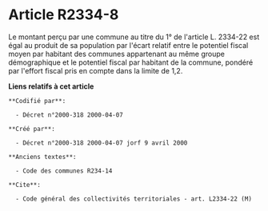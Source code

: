 # Article R2334-8

Le montant perçu par une commune au titre du 1° de l'article L. 2334-22 est égal au produit de sa population par l'écart
relatif entre le potentiel fiscal moyen par habitant des communes appartenant au même groupe démographique et le potentiel
fiscal par habitant de la commune, pondéré par l'effort fiscal pris en compte dans la limite de 1,2.

**Liens relatifs à cet article**

	**Codifié par**:

	  - Décret n°2000-318 2000-04-07

	**Créé par**:

	  - Décret n°2000-318 2000-04-07 jorf 9 avril 2000

	**Anciens textes**:

	  - Code des communes R234-14

	**Cite**:

	  - Code général des collectivités territoriales - art. L2334-22 (M)
